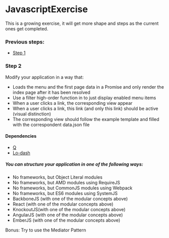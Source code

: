 # JavascriptExercise

This is a growing exercise, it will get more shape and steps as the current ones get completed.

### Previous steps:

- [Step 1](https://github.com/caiovaccaro/JavascriptExercise/)

### Step 2

Modify your application in a way that:

- Loads the menu and the first page data in a Promise and only render the index page after it has been resolved
- Use a filter high-order function in to just display enabled menu items
- When a user clicks a link, the corresponding view appear
- When a user clicks a link, this link (and only this link) should be active (visual distinction)
- The corresponding view should follow the example template and filled with the correspondent data.json file


#### Dependencies
- [Q](http://documentup.com/kriskowal/q/)
- [Lo-dash](https://lodash.com/)

##### You can structure your application in one of the following ways:

- No frameworks, but Object Literal modules
- No frameworks, but AMD modules using RequireJS
- No frameworks, but CommonJS modules using Webpack
- No frameworks, but ES6 modules using SystemJS
- BackboneJS (with one of the modular concepts above)
- React (with one of the modular concepts above)
- KnockoutJS(with one of the modular concepts above)
- AngularJS (with one of the modular concepts above)
- EmberJS (with one of the modular concepts above)

Bonus: Try to use the Mediator Pattern
